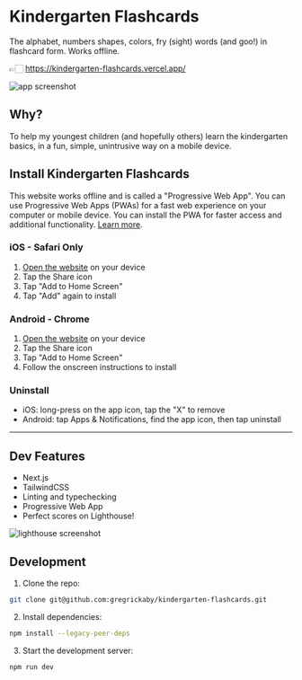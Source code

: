 # Kindergarten Flashcards

The alphabet, numbers shapes, colors, fry (sight) words (and goo!) in flashcard form. Works offline.

👉🏻 <https://kindergarten-flashcards.vercel.app/>

![app screenshot](https://dl.dropbox.com/s/rrqe1sss5ywacay/kapture%202020-06-17%20at%2016.39.28.gif?dl=0)

## Why?

To help my youngest children (and hopefully others) learn the kindergarten basics, in a fun, simple, unintrusive way on a mobile device.

## Install Kindergarten Flashcards

This website works offline and is called a "Progressive Web App". You can use Progressive Web Apps (PWAs) for a fast web experience on your computer or mobile device. You can install the PWA for faster access and additional functionality. [Learn more](https://support.google.com/chrome/answer/9658361?co=GENIE.Platform%3DAndroid&hl=en&oco=0).

### iOS - Safari Only

1. [Open the website](https://kindergarten-flashcards.vercel.app/) on your device
2. Tap the Share icon
3. Tap "Add to Home Screen"
4. Tap "Add" again to install

### Android - Chrome

1. [Open the website](https://kindergarten-flashcards.vercel.app/) on your device
2. Tap the Share icon
3. Tap "Add to Home Screen"
4. Follow the onscreen instructions to install

### Uninstall

- iOS: long-press on the app icon, tap the "X" to remove
- Android: tap Apps & Notifications, find the app icon, then tap uninstall

---

## Dev Features

- Next.js
- TailwindCSS
- Linting and typechecking
- Progressive Web App
- Perfect scores on Lighthouse!

![lighthouse screenshot](https://dl.dropbox.com/s/6gbmh6yboz6thi2/kapture%202020-06-17%20at%2016.36.35.gif?dl=0)

## Development

1. Clone the repo:

```bash
git clone git@github.com:gregrickaby/kindergarten-flashcards.git
```

2. Install dependencies:

```bash
npm install --legacy-peer-deps
```

3. Start the development server:

```bash
npm run dev
```
